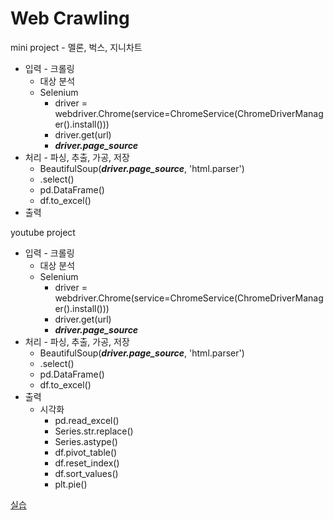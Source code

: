 # Web Crawling

mini project - 멜론, 벅스, 지니차트
- 입력 - 크롤링
    - 대상 분석
    - Selenium
        - driver = webdriver.Chrome(service=ChromeService(ChromeDriverManager().install()))
        - driver.get(url)
        - ***driver.page_source***
- 처리 - 파싱, 추출, 가공, 저장
    - BeautifulSoup(***driver.page_source***, 'html.parser')
    - .select()
    - pd.DataFrame()
    - df.to_excel()
- 출력

youtube project
- 입력 - 크롤링
    - 대상 분석
    - Selenium
        - driver = webdriver.Chrome(service=ChromeService(ChromeDriverManager().install()))
        - driver.get(url)
        - ***driver.page_source***
- 처리 - 파싱, 추출, 가공, 저장
    - BeautifulSoup(***driver.page_source***, 'html.parser')
    - .select()
    - pd.DataFrame()
    - df.to_excel()
- 출력
    - 시각화
        - pd.read_excel()
        - Series.str.replace()
        - Series.astype()
        - df.pivot_table()
        - df.reset_index()
        - df.sort_values()
        - plt.pie()

[실습](http://localhost:8888/tree/webcrawling_0703)